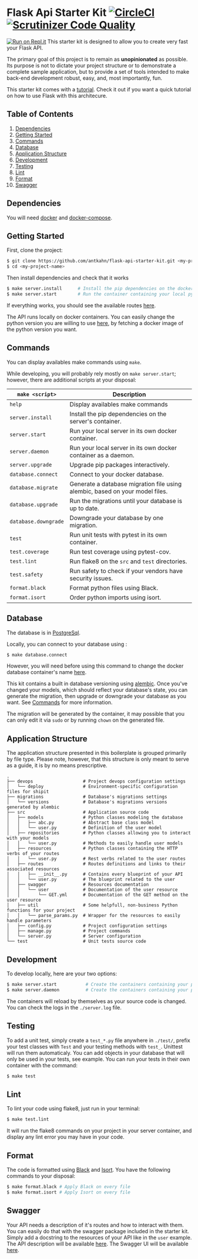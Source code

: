 # Flask Api Starter Kit [![CircleCI](https://circleci.com/gh/antkahn/flask-api-starter-kit/tree/master.svg?style=svg)](https://circleci.com/gh/antkahn/flask-api-starter-kit/tree/master) [![Scrutinizer Code Quality](https://scrutinizer-ci.com/g/antkahn/flask-api-starter-kit/badges/quality-score.png?b=master)](https://scrutinizer-ci.com/g/antkahn/flask-api-starter-kit/?branch=master)
[![Run on Repl.it](https://repl.it/badge/github/antkahn/flask-api-starter-kit)](https://repl.it/github/antkahn/flask-api-starter-kit)
This starter kit is designed to allow you to create very fast your Flask API.

The primary goal of this project is to remain as **unopinionated** as possible. Its purpose is not to dictate your project structure or to demonstrate a complete sample application, but to provide a set of tools intended to make back-end development robust, easy, and, most importantly, fun.

This starter kit comes with a [tutorial](https://github.com/antkahn/flask-api-starter-kit/blob/tutorial/doc/installation.md).
Check it out if you want a quick tutorial on how to use Flask with this architecure.

## Table of Contents

1. [Dependencies](#dependencies)
1. [Getting Started](#getting-started)
1. [Commands](#commands)
1. [Database](#database)
1. [Application Structure](#application-structure)
1. [Development](#development)
1. [Testing](#testing)
1. [Lint](#lint)
1. [Format](#format)
1. [Swagger](#swagger)

## Dependencies

You will need [docker](https://docs.docker.com/engine/installation/) and [docker-compose](https://docs.docker.com/compose/install/).

## Getting Started

First, clone the project:

```bash
$ git clone https://github.com/antkahn/flask-api-starter-kit.git <my-project-name>
$ cd <my-project-name>
```

Then install dependencies and check that it works

```bash
$ make server.install      # Install the pip dependencies on the docker container
$ make server.start        # Run the container containing your local python server
```

If everything works, you should see the available routes [here](http://127.0.0.1:3000/application/spec).

The API runs locally on docker containers. You can easily change the python version you are willing to use [here](https://github.com/antkahn/flask-api-starter-kit/blob/master/docker-compose.yml#L4), by fetching a docker image of the python version you want.

## Commands

You can display availables make commands using `make`.

While developing, you will probably rely mostly on `make server.start`; however, there are additional scripts at your disposal:

| `make <script>`      | Description                                                                  |
| -------------------- | ---------------------------------------------------------------------------- |
| `help`               | Display availables make commands                                             |
| `server.install`     | Install the pip dependencies on the server's container.                      |
| `server.start`       | Run your local server in its own docker container.                           |
| `server.daemon`      | Run your local server in its own docker container as a daemon.               |
| `server.upgrade`     | Upgrade pip packages interactively.                                          |
| `database.connect`   | Connect to your docker database.                                             |
| `database.migrate`   | Generate a database migration file using alembic, based on your model files. |
| `database.upgrade`   | Run the migrations until your database is up to date.                        |
| `database.downgrade` | Downgrade your database by one migration.                                    |
| `test`               | Run unit tests with pytest in its own container.                             |
| `test.coverage`      | Run test coverage using pytest-cov.                                          |
| `test.lint`          | Run flake8 on the `src` and `test` directories.                              |
| `test.safety`        | Run safety to check if your vendors have security issues.                    |
| `format.black`       | Format python files using Black.                                             |
| `format.isort`       | Order python imports using isort.                                            |

## Database

The database is in [PostgreSql](https://www.postgresql.org/).

Locally, you can connect to your database using :

```bash
$ make database.connect
```

However, you will need before using this command to change the docker database container's name [here](https://github.com/antkahn/flask-api-starter-kit/blob/master/package.json#L6).

This kit contains a built in database versioning using [alembic](https://pypi.python.org/pypi/alembic).
Once you've changed your models, which should reflect your database's state, you can generate the migration, then upgrade or downgrade your database as you want. See [Commands](#commands) for more information.

The migration will be generated by the container, it may possible that you can only edit it via `sudo` or by running `chown` on the generated file.

## Application Structure

The application structure presented in this boilerplate is grouped primarily by file type. Please note, however, that this structure is only meant to serve as a guide, it is by no means prescriptive.

```
.
├── devops                   # Project devops configuration settings
│   └── deploy               # Environment-specific configuration files for shipit
├── migrations               # Database's migrations settings
│   └── versions             # Database's migrations versions generated by alembic
├── src                      # Application source code
│   ├── models               # Python classes modeling the database
│   │   ├── abc.py           # Abstract base class model
│   │   └── user.py          # Definition of the user model
│   ├── repositories         # Python classes allowing you to interact with your models
│   │   └── user.py          # Methods to easily handle user models
│   ├── resources            # Python classes containing the HTTP verbs of your routes
│   │   └── user.py          # Rest verbs related to the user routes
│   ├── routes               # Routes definitions and links to their associated resources
│   │   ├── __init__.py      # Contains every blueprint of your API
│   │   └── user.py          # The blueprint related to the user
│   ├── swagger              # Resources documentation
│   │   └── user             # Documentation of the user resource
│   │       └── GET.yml      # Documentation of the GET method on the user resource
│   ├── util                 # Some helpfull, non-business Python functions for your project
│   │   └── parse_params.py  # Wrapper for the resources to easily handle parameters
│   ├── config.py            # Project configuration settings
│   ├── manage.py            # Project commands
│   └── server.py            # Server configuration
└── test                     # Unit tests source code
```

## Development

To develop locally, here are your two options:

```bash
$ make server.start           # Create the containers containing your python server in your terminal
$ make server.daemon          # Create the containers containing your python server as a daemon
```

The containers will reload by themselves as your source code is changed.
You can check the logs in the `./server.log` file.

## Testing

To add a unit test, simply create a `test_*.py` file anywhere in `./test/`, prefix your test classes with `Test` and your testing methods with `test_`. Unittest will run them automaticaly.
You can add objects in your database that will only be used in your tests, see example.
You can run your tests in their own container with the command:

```bash
$ make test
```

## Lint

To lint your code using flake8, just run in your terminal:

```bash
$ make test.lint
```

It will run the flake8 commands on your project in your server container, and display any lint error you may have in your code.

## Format

The code is formatted using [Black](https://github.com/python/black) and [Isort](https://pypi.org/project/isort/). You have the following commands to your disposal:

```bash
$ make format.black # Apply Black on every file
$ make format.isort # Apply Isort on every file
```

## Swagger

Your API needs a description of it's routes and how to interact with them.
You can easily do that with the swagger package included in the starter kit.
Simply add a docstring to the resources of your API like in the `user` example.
The API description will be available [here](http://127.0.0.1:3000/application/spec).
The Swagger UI will be available [here](http://127.0.0.1:3000/apidocs/).
